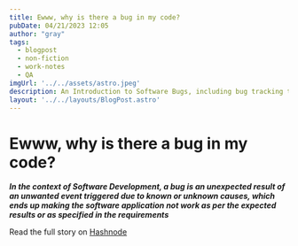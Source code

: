```yaml
---
title: Ewww, why is there a bug in my code?
pubDate: 04/21/2023 12:05
author: "gray"
tags:
  - blogpost
  - non-fiction
  - work-notes
  - QA
imgUrl: '../../assets/astro.jpeg'
description: An Introduction to Software Bugs, including bug tracking tool recommendations and creating your own bug ticket from a template
layout: '../../layouts/BlogPost.astro'
---
```


# Ewww, why is there a bug in my code?


***In the context of Software Development, a bug is an unexpected result of an unwanted event triggered due to known or unknown causes, which ends up making the software application not work as per the expected results or as specified in the requirements***


Read the full story on [Hashnode](https://digracesion.hashnode.dev/ewww-why-is-there-a-bug-in-my-code)
